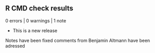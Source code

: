 ## R CMD check results

0 errors | 0 warnings | 1 note

* This is a new release

Notes have been fixed
comments from Benjamin Altmann have been adressed